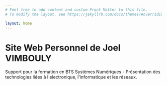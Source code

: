 ```yaml
---
# Feel free to add content and custom Front Matter to this file.
# To modify the layout, see https://jekyllrb.com/docs/themes/#overriding-theme-defaults

layout: home
---
```

<h1>Site Web Personnel de Joel VIMBOULY</h1>

Support pour la formation en BTS Systèmes Numériques - Présentation des technologies liées à l'electronique, l'informatique et les réseaux.